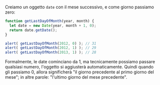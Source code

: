 Creiamo un oggetto `date` con il mese successivo, e come giorno passiamo zero:
```js run
function getLastDayOfMonth(year, month) {
  let date = new Date(year, month + 1, 0);
  return date.getDate();
}

alert( getLastDayOfMonth(2012, 0) ); // 31
alert( getLastDayOfMonth(2012, 1) ); // 29
alert( getLastDayOfMonth(2013, 1) ); // 28
```

Formalmente, le date cominciano da 1, ma tecnicamente possiamo passare qualsiasi numero, l'oggetto si aggiusterà automaticamente. Quindi quando gli passiamo 0, allora significherà "il giorno precedente al primo giorno del mese"; in altre parole: "l'ultimo giorno del mese precedente".
